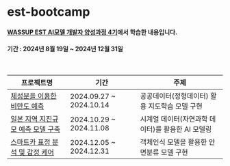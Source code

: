 # est-bootcamp

#### [WASSUP EST AI모델 개발자 양성과정 4기](https://boottent.com/camps/estsoft-wassupaidev_20240531170927)에서 학습한 내용입니다.

#### 기간 : 2024년 8월 19일 ~ 2024년 12월 31일
</br>

|프로젝트명|기간|주제|
|------|---|---|
|[체성분을 이용한 비만도 예측](https://github.com/sky891/est-bootcamp/tree/main/bmi_prediction)|2024.09.27 ~ 2024.10.14|공공데이터(정형데이터) 활용 지도학습 모델 구현|
|[일본 지역 지진규모 예측 모델 구축](https://github.com/sky891/est-bootcamp/tree/main/japan-earthquake-magnitude-prediction)|2024.10.29 ~ 2024.11.08|시계열 데이터(자연과학 데이터)를 활용한 AI 모델링|
|[스마트카 표정 분석 및 감정 케어](https://github.com/sky891/est-bootcamp/tree/main/smartcar-emotion-analysis)|2024.12.05 ~ 2024.12.31|객체인식 모델을 활용한 안면분류 모델 구현|
